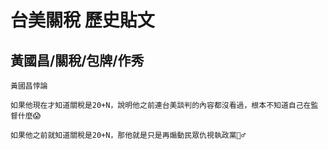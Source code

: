 # 台美關稅 歷史貼文

## 黃國昌/關稅/包牌/作秀

```
黃國昌悖論

如果他現在才知道關稅是20+N，說明他之前連台美談判的內容都沒看過，根本不知道自己在監督什麼😱

如果他之前就知道關稅是20+N，那他就是只是再煽動民眾仇視執政黨🤷‍♂️
```